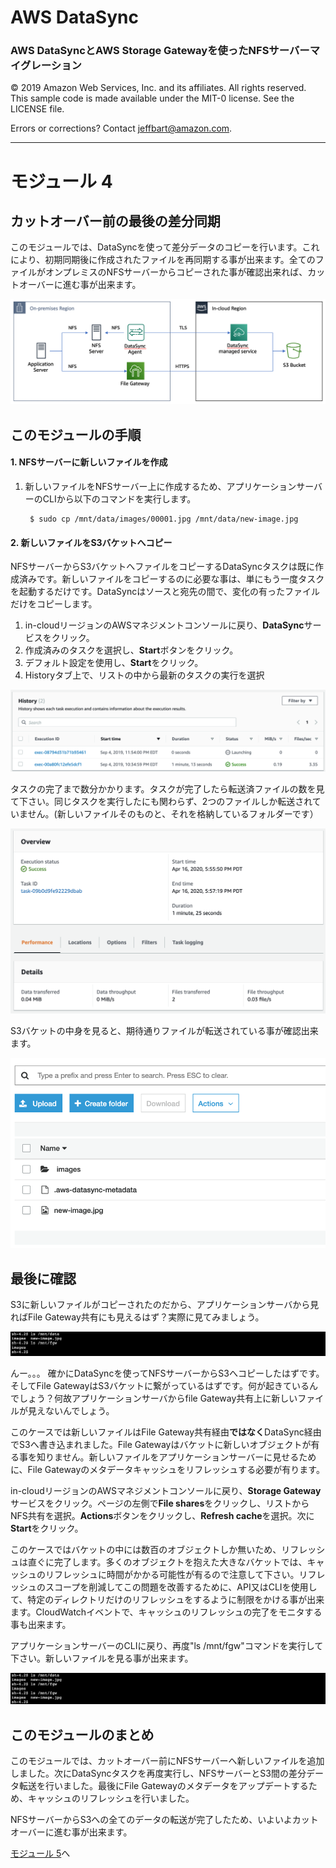 # **AWS DataSync**

### AWS DataSyncとAWS Storage Gatewayを使ったNFSサーバーマイグレーション

© 2019 Amazon Web Services, Inc. and its affiliates. All rights reserved.
This sample code is made available under the MIT-0 license. See the LICENSE file.

Errors or corrections? Contact [jeffbart@amazon.com](mailto:jeffbart@amazon.com).

---

# モジュール 4
## カットオーバー前の最後の差分同期

このモジュールでは、DataSyncを使って差分データのコピーを行います。これにより、初期同期後に作成されたファイルを再同期する事が出来ます。全てのファイルがオンプレミスのNFSサーバーからコピーされた事が確認出来れば、カットオーバーに進む事が出来ます。

![](../images/fullarch.png)

## このモジュールの手順

#### 1. NFSサーバーに新しいファイルを作成

1. 新しいファイルをNFSサーバー上に作成するため、アプリケーションサーバーのCLIから以下のコマンドを実行します。

        $ sudo cp /mnt/data/images/00001.jpg /mnt/data/new-image.jpg

#### 2. 新しいファイルをS3バケットへコピー

NFSサーバーからS3バケットへファイルをコピーするDataSyncタスクは既に作成済みです。新しいファイルをコピーするのに必要な事は、単にもう一度タスクを起動するだけです。DataSyncはソースと宛先の間で、変化の有ったファイルだけをコピーします。

1. in-cloudリージョンのAWSマネジメントコンソールに戻り、**DataSync**サービスをクリック。
2. 作成済みのタスクを選択し、**Start**ボタンをクリック。
3. デフォルト設定を使用し、**Start**をクリック。
4. Historyタブ上で、リストの中から最新のタスクの実行を選択

  ![](../images/mod4ds1.png)

タスクの完了まで数分かかります。タスクが完了したら転送済ファイルの数を見て下さい。同じタスクを実行したにも関わらず、2つのファイルしか転送されていません。(新しいファイルそのものと、それを格納しているフォルダーです）

![](../images/mod4ds2.png)

S3バケットの中身を見ると、期待通りファイルが転送されている事が確認出来ます。

![](../images/mod4s31.png)

## 最後に確認

S3に新しいファイルがコピーされたのだから、アプリケーションサーバから見ればFile Gateway共有にも見えるはず？実際に見てみましょう。

![](../images/mod4cli1.png)

んー。。。 確かにDataSyncを使ってNFSサーバーからS3へコピーしたはずです。そしてFile GatewayはS3バケットに繋がっているはずです。何が起きているんでしょう？何故アプリケーションサーバからfile Gateway共有上に新しいファイルが見えないんでしょう。

このケースでは新しいファイルはFile Gateway共有経由**ではなく**DataSync経由でS3へ書き込まれました。File Gatewayはバケットに新しいオブジェクトが有る事を知りません。新しいファイルをアプリケーションサーバーに見せるために、File Gatewayのメタデータキャッシュをリフレッシュする必要が有ります。

in-cloudリージョンのAWSマネジメントコンソールに戻り、**Storage Gateway**サービスをクリック。ページの左側で**File shares**をクリックし、リストからNFS共有を選択。**Actions**ボタンをクリックし、**Refresh cache**を選択。次に**Start**をクリック。

このケースではバケットの中には数百のオブジェクトしか無いため、リフレッシュは直ぐに完了します。多くのオブジェクトを抱えた大きなバケットでは、キャッシュのリフレッシュに時間がかかる可能性が有るので注意して下さい。リフレッシュのスコープを削減してこの問題を改善するために、API又はCLIを使用して、特定のディレクトリだけのリフレッシュをするように制限をかける事が出来ます。CloudWatchイベントで、キャッシュのリフレッシュの完了をモニタする事も出来ます。

アプリケーションサーバーのCLIに戻り、再度&quot;ls /mnt/fgw&quot;コマンドを実行して下さい。新しいファイルを見る事が出来ます。

![](../images/mod4cli2.png)

## このモジュールのまとめ

このモジュールでは、カットオーバー前にNFSサーバーへ新しいファイルを追加しました。次にDataSyncタスクを再度実行し、NFSサーバーとS3間の差分データ転送を行いました。最後にFile Gatewayのメタデータをアップデートするため、キャッシュのリフレッシュを行いました。

NFSサーバーからS3への全てのデータの転送が完了したため、いよいよカットオーバーに進む事が出来ます。

[モジュール 5](../module5/)へ

